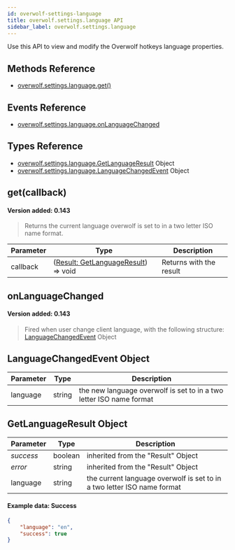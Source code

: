 ```yaml
---
id: overwolf-settings-language
title: overwolf.settings.language API
sidebar_label: overwolf.settings.language
---
```


Use this API to view and modify the Overwolf hotkeys language properties.

## Methods Reference

* [overwolf.settings.language.get()](#getcallback)

## Events Reference

* [overwolf.settings.language.onLanguageChanged](#onlanguagechanged)

## Types Reference

* [overwolf.settings.language.GetLanguageResult](#getlanguageresult-object) Object
* [overwolf.settings.language.LanguageChangedEvent](#getlanguageresult-object) Object

## get(callback)
#### Version added: 0.143

> Returns the current language overwolf is set to in a two letter ISO name format.

Parameter | Type                  | Description                                     |
--------- | ----------------------| ----------------------------------------------- |
callback  | ([Result: GetLanguageResult](#getlanguageresult-object)) => void  | Returns with the result      |

## onLanguageChanged
#### Version added: 0.143

> Fired when user change client language, with the following structure: [LanguageChangedEvent](#languagechangedevent-object) Object

## LanguageChangedEvent Object

Parameter   | Type                              | Description           |
------------| ----------------------------------|---------------------- |
language    |  string                           | the new language overwolf is set to in a two letter ISO name format  | 


## GetLanguageResult Object

Parameter          | Type     | Description                                 |
-------------------| ---------| ------------------------------------------- |
*success*          | boolean  | inherited from the "Result" Object          |
*error*            | string   | inherited from the "Result" Object          |
language           | string   | the current language overwolf is set to in a two letter ISO name format  |

#### Example data: Success

```json
{
    "language": "en",
    "success": true
}
```
